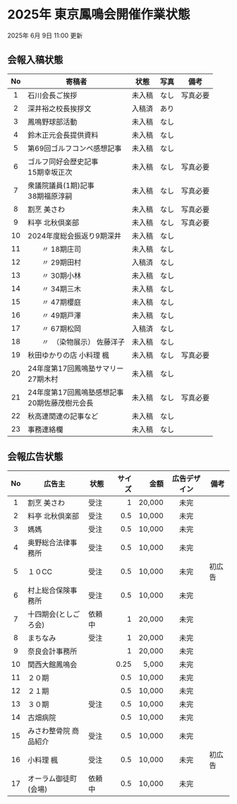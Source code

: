 # 2025年 東京鳳鳴会開催作業状態
2025年 6月 9日 11:00 更新
## 会報入稿状態
| No |  寄稿者      | 状態 | 写真 | 備考 |
|:---:|     ---     | --- | --- |---|
|  1 |石川会長ご挨拶	| 未入稿 | なし |写真必要 |
|  2 |深井裕之校長挨拶文 | 入稿済 |	あり | |写真必要 |
|  3 |鳳鳴野球部活動	|  未入稿 | なし | | |
|  4 |鈴木正元会長提供資料 | 未入稿 | なし | |	
|  5 |第69回ゴルフコンペ感想記事 | 未入稿 | なし | |
|  6 |ゴルフ同好会歴史記事<br/>15期幸坂正次 | 未入稿 | なし |写真必要 |
|  7 |衆議院議員(1期)記事<br/>38期福原淳嗣 | 未入稿 | なし | 写真必要 |
|  8 |割烹 美さわ	 | 未入稿 | なし |写真必要 |
|  9 |料亭 北秋倶楽部 |	 未入稿 | なし | 写真必要 |
| 10 |2024年度総会振返り9期深井 | 未入稿 | なし | |
| 11 |　　〃	18期庄司 | 未入稿 | なし | |
| 12 |　　〃	29期田村 | 入稿済 | なし | |
| 13 |　　〃	30期小林 | 未入稿 | なし | |
| 14 |　　〃	34期三木 | 未入稿 | なし | |
| 15 |　　〃	47期櫻庭 | 未入稿 | なし | |
| 16 |　　〃	49期戸澤 | 未入稿 | なし | |
| 17 |　　〃	67期松岡 | 入稿済 | なし | |
| 18 |　　〃　（染物展示）	佐藤洋子 | 未入稿 | なし | |
| 19 |秋田ゆかりの店	小料理 楓 | 未入稿 | なし | 写真必要 |
| 20 |24年度第17回鳳鳴塾サマリー<br/>27期木村 |	 未入稿 | なし | |
| 21 |24年度第17回鳳鳴塾感想記事<br/>20期佐藤茂樹元会長 |	 未入稿 | なし | 写真必要 |
| 22 |秋高連関連の記事など  | 未入稿 | なし | |
| 23 |事務連絡欄          |	 未入稿 | なし | |




## 会報広告状態
| No  |     広告主   | 状態 | サイズ | 金額  |広告デザイン|備考|
|:---:|    ---     | --- | ---:   | ---: | :---:    |---|
|  1 |割烹 美さわ     | 受注 | 1   | 20,000 | 未完 | |
|  2 |料亭 北秋倶楽部  | 受注 | 0.5  |10,000 |未完 | |
|  3 |媽媽            | 受注 |0.5  |10,000 |未完 | |
|  4 |奥野総合法律事務所 | 受注 | 0.5  |10,000 |未完 | |
|  5 |１０CC           | 受注 | 0.5  |10,000 |未完 |初広告|
|  6 |村上総合保険事務所  | 受注 | 0.5  |10,000 |未完 | |
|  7 |十四期会(としごろ会) | 依頼中 | 1  |20,000 |未完 | |
|  8 |まちなみ           | 受注 |1  |20,000 |未完 | |
|  9 |奈良会計事務所      |  | 1  |20,000 |未完 | |
| 10 |関西大館鳳鳴会     |  | 0.25 |5,000 |未完 | |
| 11 |２０期            |  | 0.5 |10,000 |未完 | |
| 12 |２１期            |  | 0.5 |10,000 |未完 | |
| 13 |３０期            | 受注 | 0.5 |10,000 |未完 | |
| 14 |古畑病院           |  | 0.5 |10,000 |未完 | |
| 15 |みさわ整骨院 商品紹介 |受注  |0.5 |10,000 |未完 | |
| 16 |小料理 楓           | 受注 |0.5 |10,000 |未完 |初広告 |
| 17 |オーラム御徒町(会場)  | 依頼中 |0.5 |10,000 |未完 | |



